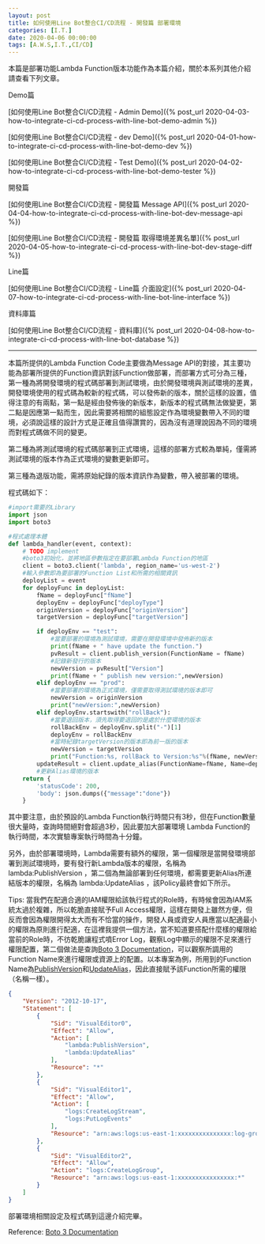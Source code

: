 ```yaml
---
layout: post
title: 如何使用Line Bot整合CI/CD流程 - 開發篇 部署環境
categories: [I.T.]
date: 2020-04-06 00:00:00
tags: [A.W.S,I.T.,CI/CD]
---
```

本篇是部署功能Lambda Function版本功能作為本篇介紹，關於本系列其他介紹請查看下列文章。

<!--more-->

Demo篇

[如何使用Line Bot整合CI/CD流程 - Admin Demo]({% post_url 2020-04-03-how-to-integrate-ci-cd-process-with-line-bot-demo-admin %})

[如何使用Line Bot整合CI/CD流程 - dev Demo]({% post_url 2020-04-01-how-to-integrate-ci-cd-process-with-line-bot-demo-dev %})

[如何使用Line Bot整合CI/CD流程 - Test Demo]({% post_url 2020-04-02-how-to-integrate-ci-cd-process-with-line-bot-demo-tester %})

開發篇

[如何使用Line Bot整合CI/CD流程 - 開發篇 Message API]({% post_url 2020-04-04-how-to-integrate-ci-cd-process-with-line-bot-dev-message-api %})

[如何使用Line Bot整合CI/CD流程 - 開發篇 取得環境差異名單]({% post_url 2020-04-05-how-to-integrate-ci-cd-process-with-line-bot-dev-stage-diff %})

Line篇

[如何使用Line Bot整合CI/CD流程 - Line篇 介面設定]({% post_url 2020-04-07-how-to-integrate-ci-cd-process-with-line-bot-line-interface %})

資料庫篇

[如何使用Line Bot整合CI/CD流程 - 資料庫]({% post_url 2020-04-08-how-to-integrate-ci-cd-process-with-line-bot-database %})

<hr>

本篇所提供的Lambda Function Code主要做為Message API的對接，其主要功能為部署所提供的Function資訊對該Function做部署，而部署方式可分為三種，第一種為將開發環境的程式碼部署到測試環境，由於開發環境與測試環境的差異，開發環境使用的程式碼為較新的程式碼，可以發佈新的版本，關於這樣的設置，值得注意的有兩點，第一點是經由發佈後的新版本，新版本的程式碼無法做變更，第二點是因應第一點而生，因此需要將相關的組態設定作為環境變數帶入不同的環境，必須說這樣的設計方式是正確且值得讚賞的，因為沒有道理說因為不同的環境而對程式碼做不同的變更。

第二種為將測試環境的程式碼部署到正式環境，這樣的部署方式較為單純，僅需將測試環境的版本作為正式環境的變數更新即可。

第三種為退版功能，需將原始紀錄的版本資訊作為變數，帶入被部署的環境。

程式碼如下：

```python
#import需要的Library
import json
import boto3

#程式處理本體
def lambda_handler(event, context):
    # TODO implement
    #boto3初始化，並將地區參數指定在要部署Lambda Function的地區
    client = boto3.client('lambda', region_name='us-west-2')
    #輸入參數即為要部署的Function List和所需的相關資訊
    deployList = event
    for deployFunc in deployList:
        fName = deployFunc["fName"]
        deployEnv = deployFunc["deployType"]
        originVersion = deployFunc["originVersion"]
        targetVersion = deployFunc["targetVersion"]

        if deployEnv == "test":
            #當要部署的環境為測試環境，需要在開發環境中發佈新的版本
            print(fName + " have update the function.")
            pvResult = client.publish_version(FunctionName = fName)
            #記錄新發行的版本
            newVersion = pvResult["Version"]
            print(fName + " publish new version:",newVersion)
        elif deployEnv == "prod":
            #當要部署的環境為正式環境，僅需要取得測試環境的版本即可
            newVersion = originVersion
            print("newVersion:",newVersion)
        elif deployEnv.startswith("rollBack"):
            #當要退回版本，須先取得要退回的是處於什麼環境的版本
            rollBackEnv = deployEnv.split("-")[1]
            deployEnv = rollBackEnv
            #當時紀錄targetVersion的版本即為前一版的版本
            newVersion = targetVersion
            print("Function:%s, rollBack to Version:%s"%(fName, newVersion))
        updateResult = client.update_alias(FunctionName=fName, Name=deployEnv, FunctionVersion=newVersion)
        #更新Alias環境的版本
    return {
        'statusCode': 200,
        'body': json.dumps({"message":"done"})
    }
```

其中要注意，由於預設的Lambda Function執行時間只有3秒，但在Function數量很大量時，查詢時間絕對會超過3秒，因此要加大部署環境 Lambda Function的執行時間，本次實驗專案執行時間為十分鐘。

另外，由於部署環境時，Lambda需要有額外的權限，第一個權限是當開發環境部署到測試環境時，要有發行新Lambda版本的權限，名稱為 lambda:PublishVersion ，第二個為無論部署到任何環境，都需要更新Alias所連結版本的權限，名稱為 lambda:UpdateAlias ，該Policy最終會如下所示。

Tips:
當我們在配適合適的IAM權限給該執行程式的Role時，有時候會因為IAM系統太過於複雜，所以乾脆直接賦予Full Access權限，這樣在開發上雖然方便，但反而會因為權限開得太大而有不恰當的操作，開發人員或資安人員應當以配適最小的權限為原則進行配適，在這裡我提供一個方法，當不知道要搭配什麼樣的權限給當前的Role時，不彷乾脆讓程式噴Error Log，觀察Log中顯示的權限不足來進行權限配置，第二個做法是查詢[Boto 3 Documentation](https://boto3.amazonaws.com/v1/documentation/api/latest/index.html)，可以觀察所調用的Function Name來進行權限或資源上的配置。以本專案為例，所用到的Function Name為[PublishVersion](https://boto3.amazonaws.com/v1/documentation/api/latest/reference/services/lambda.html#Lambda.Client.publish_version)和[UpdateAlias](https://boto3.amazonaws.com/v1/documentation/api/latest/reference/services/lambda.html#Lambda.Client.update_alias)，因此直接賦予該Function所需的權限（名稱一樣）。

```json
{
    "Version": "2012-10-17",
    "Statement": [
        {
            "Sid": "VisualEditor0",
            "Effect": "Allow",
            "Action": [
                "lambda:PublishVersion",
                "lambda:UpdateAlias"
            ],
            "Resource": "*"
        },
        {
            "Sid": "VisualEditor1",
            "Effect": "Allow",
            "Action": [
                "logs:CreateLogStream",
                "logs:PutLogEvents"
            ],
            "Resource": "arn:aws:logs:us-east-1:xxxxxxxxxxxxxxx:log-group:/aws/lambda/deploy-stage:*"
        },
        {
            "Sid": "VisualEditor2",
            "Effect": "Allow",
            "Action": "logs:CreateLogGroup",
            "Resource": "arn:aws:logs:us-east-1:xxxxxxxxxxxxxxxx:*"
        }
    ]
}
```

部署環境相關設定及程式碼到這邊介紹完畢。

Reference: [Boto 3 Documentation](https://boto3.amazonaws.com/v1/documentation/api/latest/index.html)
